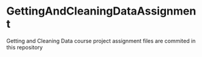GettingAndCleaningDataAssignment
================================

Getting and Cleaning Data course project assignment files are commited in this repository
